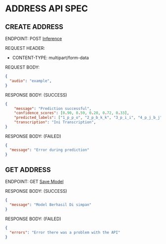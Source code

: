 # ADDRESS API SPEC

## CREATE ADDRESS

ENDPOINT: POST [Inference](http://127.0.0.1:5000/stream)

REQUEST HEADER:

- CONTENT-TYPE: multipart/form-data

REQUEST BODY:

```json
{
  "audio": "example",
}
```

RESPONSE BODY: (SUCCESS)

```json
{
    "message": "Prediction successful",
    "confidence_scores": [0.90, 0.59, 0.20, 0.72, 0.33],
    "predicted_labels": ["1_p_p_o", "2_p_b_k_k", "3_p_i_i", "4_p_j_b_j", "5_p_h", "6_n_p"],
    "transcription": "Ini Transcription",
}
```

RESPONSE BODY: (FAILED)

```json
{
  "message": "Error during prediction"
}
```

## GET ADDRESS

ENDPOINT: GET [Save Model](http://127.0.0.1:5000/save_model)

RESPONSE BODY: (SUCCESS)

```json
{
  "message": "Model Berhasil Di simpan"
}
```

RESPONSE BODY: (FAILED)

```json
{
  "errors": "Error there was a problem with the API"
}
```